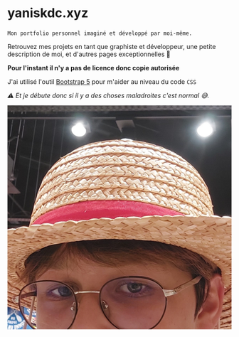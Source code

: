 # yaniskdc.xyz

`Mon portfolio personnel imaginé et développé par moi-même.`

Retrouvez mes projets en tant que graphiste et développeur, une petite description de moi, et d'autres pages exceptionnelles 🤡

**Pour l'instant il n'y a pas de licence donc copie autorisée**

J'ai utilisé l'outil [Bootstrap 5](https://getbootstrap.com/) pour m'aider au niveau du code `CSS`

*⚠️ Et je débute donc si il y a des choses maladroites c'est normal 😅.*

![alt text](https://github.com/YanisssDev/yaniskdc/blob/main/pp.jpg)

